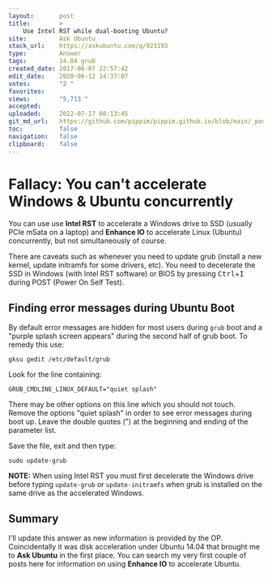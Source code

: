 ```yaml
---
layout:       post
title:        >
    Use Intel RST while dual-booting Ubuntu?
site:         Ask Ubuntu
stack_url:    https://askubuntu.com/q/923193
type:         Answer
tags:         14.04 grub
created_date: 2017-06-07 22:57:42
edit_date:    2020-06-12 14:37:07
votes:        "2 "
favorites:    
views:        "5,713 "
accepted:     
uploaded:     2022-07-17 08:13:45
git_md_url:   https://github.com/pippim/pippim.github.io/blob/main/_posts/2017/2017-06-07-Use-Intel-RST-while-dual-booting-Ubuntu_.md
toc:          false
navigation:   false
clipboard:    false
---
```


# Fallacy: You can't accelerate Windows & Ubuntu concurrently

You can use use **Intel RST** to accelerate a Windows drive to SSD (usually PCIe mSata on a laptop) and **Enhance IO** to accelerate Linux (Ubuntu) concurrently, but not simultaneously of course.

There are caveats such as whenever you need to update grub (install a new kernel, update initramfs for some drivers, etc). You need to decelerate the SSD in Windows (with Intel RST software) or BIOS by pressing <kbd>Ctrl</kbd>+<kbd>I</kbd> during POST (Power On Self Test).

## Finding error messages during Ubuntu Boot

By default error messages are hidden for most users during `grub` boot and a "purple splash screen appears" during the second half of grub boot. To remedy this use:

``` 
gksu gedit /etc/default/grub
```

Look for the line containing:

``` 
GRUB_CMDLINE_LINUX_DEFAULT="quiet splash"
```

There may be other options on this line which you should not touch. Remove the options "quiet splash" in order to see error messages during boot up. Leave the double quotes (") at the beginning and ending of the parameter list.

Save the file, exit and then type:

``` 
sudo update-grub
```

**NOTE:** When using Intel RST you must first decelerate the Windows drive before typing `update-grub` or `update-initramfs` when grub is installed on the same drive as the accelerated Windows.

## Summary

I'll update this answer as new information is provided by the OP. Coincidentally it was disk acceleration under Ubuntu 14.04 that brought me to **Ask Ubuntu** in the first place. You can search my very first couple of posts here for information on using **Enhance IO** to accelerate Ubuntu.
